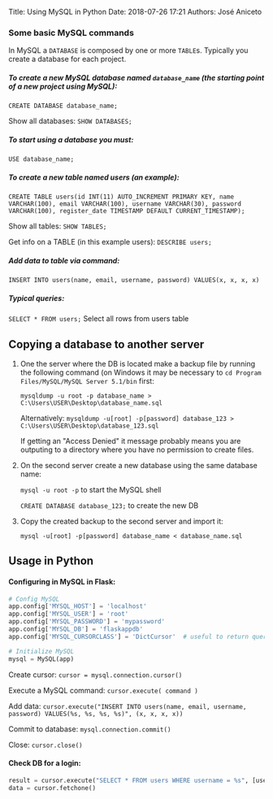 Title: Using MySQL in Python
Date: 2018-07-26 17:21 
Authors: José Aniceto


### Some basic MySQL commands

In MySQL a `DATABASE` is composed by one or more `TABLE`s. Typically you create a database for each project.

##### To create a new MySQL database named `database_name` (the starting point of a new project using MySQL):

```
CREATE DATABASE database_name;
```

Show all databases:  `SHOW DATABASES;`

##### To start using a database you must:

`USE database_name;`

##### To create a new table named users (an example):

```
CREATE TABLE users(id INT(11) AUTO_INCREMENT PRIMARY KEY, name VARCHAR(100), email VARCHAR(100), username VARCHAR(30), password VARCHAR(100), register_date TIMESTAMP DEFAULT CURRENT_TIMESTAMP);
```

Show all tables:  `SHOW TABLES;`

Get info on a TABLE (in this example users): `DESCRIBE users;`

##### Add data to table via command:

```
INSERT INTO users(name, email, username, password) VALUES(x, x, x, x)
```

##### Typical queries:

`SELECT * FROM users;`  Select all rows from users table


## Copying a database to another server

1. One the server where the DB is located make a backup file by running the following command (on Windows it may be necessary to `cd Program Files/MySQL/MySQL Server 5.1/bin` first: 

   `mysqldump -u root -p database_name > C:\Users\USER\Desktop\database_name.sql`

   Alternatively: `mysqldump -u[root] -p[password] database_123 > C:\Users\USER\Desktop\database_123.sql`

   If getting an "Access Denied" it message probably means you are outputing to a directory where you have no permission to create files.

2. On the second server create a new database using the same database name:

   `mysql -u root -p` to start the MySQL shell

   `CREATE DATABASE database_123;` to create the new DB

3. Copy the created backup to the second server and import it:

   `mysql -u[root] -p[password] database_name < database_name.sql`



## Usage in Python

#### Configuring in MySQL in Flask:
```python
# Config MySQL
app.config['MYSQL_HOST'] = 'localhost'
app.config['MYSQL_USER'] = 'root'
app.config['MYSQL_PASSWORD'] = 'mypassword'
app.config['MYSQL_DB'] = 'flaskappdb'
app.config['MYSQL_CURSORCLASS'] = 'DictCursor'  # useful to return queries as dictionaries

# Initialize MySQL
mysql = MySQL(app)
```

Create cursor:  `cursor = mysql.connection.cursor()`

Execute a MySQL command:  `cursor.execute( command )`

Add data:  `cursor.execute("INSERT INTO users(name, email, username, password) VALUES(%s, %s, %s, %s)", (x, x, x, x))`

Commit to database:  `mysql.connection.commit()`

Close:  `cursor.close()`

#### Check DB for a login: 
```python
result = cursor.execute("SELECT * FROM users WHERE username = %s", [username])`
data = cursor.fetchone()
```
